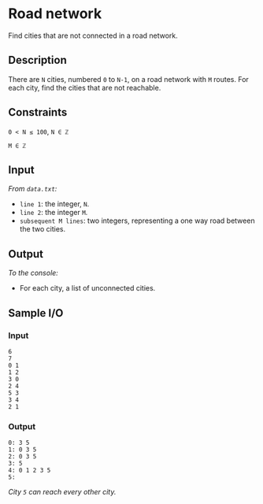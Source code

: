 # Road network
Find cities that are not connected in a road network.

## Description
There are `N` cities, numbered `0` to `N-1`, on a road network with `M` routes. For each city, find the cities that are not reachable.

## Constraints
`0 < N ≤ 100`, `N ∈ ℤ`

`M ∈ ℤ`

## Input
*From `data.txt`:*
* `line 1`: the integer, `N`.
* `line 2`: the integer `M`.
* `subsequent M lines`: two integers, representing a one way road between the two cities.

## Output
*To the console:*
* For each city, a list of unconnected cities.

## Sample I/O
### Input
```
6
7 
0 1
1 2
3 0
2 4
5 3
3 4
2 1
```

### Output
```
0: 3 5
1: 0 3 5
2: 0 3 5
3: 5
4: 0 1 2 3 5
5: 
```

*City `5` can reach every other city.*

